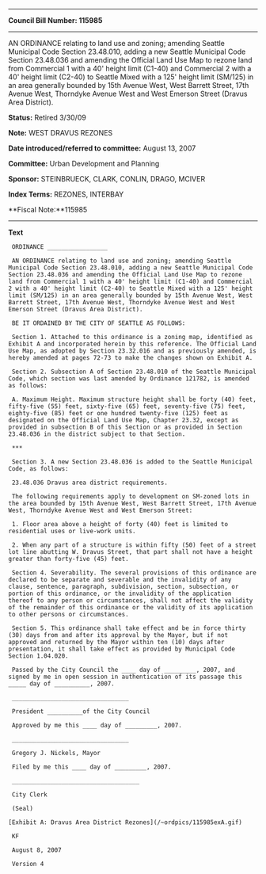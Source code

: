 

********

**Council Bill Number: 115985**
********

 AN ORDINANCE relating to land use and zoning; amending Seattle Municipal Code Section 23.48.010, adding a new Seattle Municipal Code Section 23.48.036 and amending the Official Land Use Map to rezone land from Commercial 1 with a 40' height limit (C1-40) and Commercial 2 with a 40' height limit (C2-40) to Seattle Mixed with a 125' height limit (SM/125) in an area generally bounded by 15th Avenue West, West Barrett Street, 17th Avenue West, Thorndyke Avenue West and West Emerson Street (Dravus Area District).

**Status:** Retired 3/30/09
   
**Note:** WEST DRAVUS REZONES

   
**Date introduced/referred to committee:** August 13, 2007
   
**Committee:** Urban Development and Planning
   
**Sponsor:** STEINBRUECK, CLARK, CONLIN, DRAGO, MCIVER
   
   
**Index Terms:** REZONES, INTERBAY

**Fiscal Note:**115985

********

**Text**
   
```
 ORDINANCE _________________

 AN ORDINANCE relating to land use and zoning; amending Seattle Municipal Code Section 23.48.010, adding a new Seattle Municipal Code Section 23.48.036 and amending the Official Land Use Map to rezone land from Commercial 1 with a 40' height limit (C1-40) and Commercial 2 with a 40' height limit (C2-40) to Seattle Mixed with a 125' height limit (SM/125) in an area generally bounded by 15th Avenue West, West Barrett Street, 17th Avenue West, Thorndyke Avenue West and West Emerson Street (Dravus Area District).

 BE IT ORDAINED BY THE CITY OF SEATTLE AS FOLLOWS:

 Section 1. Attached to this ordinance is a zoning map, identified as Exhibit A and incorporated herein by this reference. The Official Land Use Map, as adopted by Section 23.32.016 and as previously amended, is hereby amended at pages 72-73 to make the changes shown on Exhibit A.

 Section 2. Subsection A of Section 23.48.010 of the Seattle Municipal Code, which section was last amended by Ordinance 121782, is amended as follows:

 A. Maximum Height. Maximum structure height shall be forty (40) feet, fifty-five (55) feet, sixty-five (65) feet, seventy-five (75) feet, eighty-five (85) feet or one hundred twenty-five (125) feet as designated on the Official Land Use Map, Chapter 23.32, except as provided in subsection B of this Section or as provided in Section 23.48.036 in the district subject to that Section.

 ***

 Section 3. A new Section 23.48.036 is added to the Seattle Municipal Code, as follows:

 23.48.036 Dravus area district requirements.

 The following requirements apply to development on SM-zoned lots in the area bounded by 15th Avenue West, West Barrett Street, 17th Avenue West, Thorndyke Avenue West and West Emerson Street:

 1. Floor area above a height of forty (40) feet is limited to residential uses or live-work units.

 2. When any part of a structure is within fifty (50) feet of a street lot line abutting W. Dravus Street, that part shall not have a height greater than forty-five (45) feet.

 Section 4. Severability. The several provisions of this ordinance are declared to be separate and severable and the invalidity of any clause, sentence, paragraph, subdivision, section, subsection, or portion of this ordinance, or the invalidity of the application thereof to any person or circumstances, shall not affect the validity of the remainder of this ordinance or the validity of its application to other persons or circumstances.

 Section 5. This ordinance shall take effect and be in force thirty (30) days from and after its approval by the Mayor, but if not approved and returned by the Mayor within ten (10) days after presentation, it shall take effect as provided by Municipal Code Section 1.04.020.

 Passed by the City Council the ____ day of _________, 2007, and signed by me in open session in authentication of its passage this _____ day of __________, 2007.

 _________________________________

 President __________of the City Council

 Approved by me this ____ day of _________, 2007.

 _________________________________

 Gregory J. Nickels, Mayor

 Filed by me this ____ day of _________, 2007.

 ____________________________________

 City Clerk

 (Seal)

[Exhibit A: Dravus Area District Rezones](/~ordpics/115985exA.gif)

 KF

 August 8, 2007

 Version 4

```
